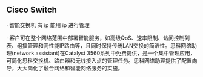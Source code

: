 ## Cisco Switch

·	智能交换机 有 ip 能用 ip 进行管理

·	客户可在整个网络范围中部署智能服务，如高级QoS、速率限制、访问控制列表、组播管理和高性能IP路由等，且同时保持传统LAN交换的简洁性。思科网络助理(network assistant)在Catalyst 3560系列中免费提供，是一个集中管理应用，可简化思科交换机、路由器和无线接入点的管理任务。思科网络助理提供了配置向导，大大简化了融合网络和智能网络服务的实施。


